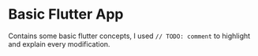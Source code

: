 # Basic Flutter App

Contains some basic flutter concepts, I used `// TODO: comment` to highlight and explain every modification.
